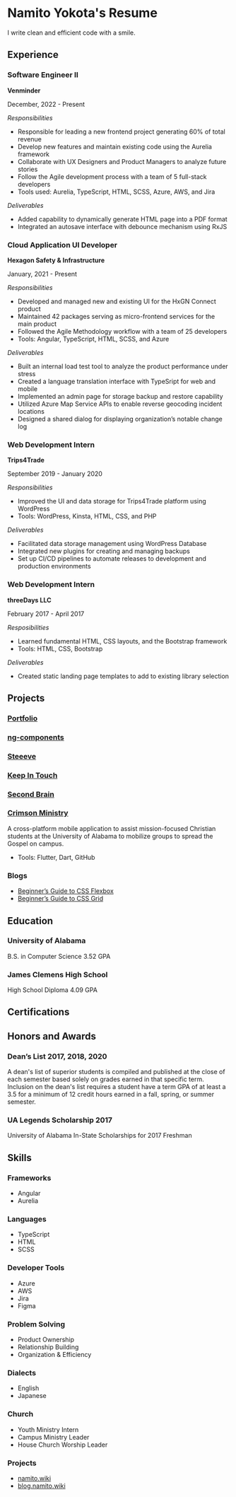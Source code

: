 # Namito Yokota's Resume
I write clean and efficient code with a smile.

## Experience
### Software Engineer II
**Venminder**

December, 2022 - Present

*Responsibilities*
- Responsible for leading a new frontend project generating 60% of total revenue
- Develop new features and maintain existing code using the Aurelia framework
- Collaborate with UX Designers and Product Managers to analyze future stories
- Follow the Agile development process with a team of 5 full-stack developers
- Tools used: Aurelia, TypeScript, HTML, SCSS, Azure, AWS, and Jira

*Deliverables*
- Added capability to dynamically generate HTML page into a PDF format 
- Integrated an autosave interface with debounce mechanism using RxJS

### Cloud Application UI Developer
**Hexagon Safety & Infrastructure**

January, 2021 - Present

*Responsibilities*
- Developed and managed new and existing UI for the HxGN Connect product
- Maintained 42 packages serving as micro-frontend services for the main product
- Followed the Agile Methodology workflow with a team of 25 developers
- Tools: Angular, TypeScript, HTML, SCSS, and Azure

*Deliverables*
- Built an internal load test tool to analyze the product performance under stress
- Created a language translation interface with TypeSript for web and mobile
- Implemented an admin page for storage backup and restore capability
- Utilized Azure Map Service APIs to enable reverse geocoding incident locations
- Designed a shared dialog for displaying organization’s notable change log

### Web Development Intern
**Trips4Trade**

September 2019 - January 2020

*Responsibilities*
- Improved the UI and data storage for Trips4Trade platform using WordPress
- Tools: WordPress, Kinsta, HTML, CSS, and PHP

*Deliverables*
- Facilitated data storage management using WordPress Database
- Integrated new plugins for creating and managing backups
- Set up CI/CD pipelines to automate releases to development and production environments

### Web Development Intern
**threeDays LLC**

February 2017 - April 2017

*Resposibilities*
- Learned fundamental HTML, CSS layouts, and the Bootstrap framework
- Tools: HTML, CSS, Bootstrap

*Deliverables*
- Created static landing page templates to add to existing library selection

## Projects
### [Portfolio](https://www.namito.wiki/)

### [ng-components](https://www.npmjs.com/package/@namitoyokota/ng-components)

### [Steeeve](https://steeeve.vercel.app/)

### [Keep In Touch](https://www.keepintouch.cc/landing)

### [Second Brain](https://search.namito.wiki/)

### [Crimson Ministry](https://github.com/crimsonministry/CrimsonMinistry)
A cross-platform mobile application to assist mission-focused Christian students at the University of Alabama to mobilize groups to spread the Gospel on campus.
- Tools: Flutter, Dart, GitHub

### Blogs
- [Beginner’s Guide to CSS Flexbox](https://blogs.namito.wiki/beginners-guide-to-css-flexbox)
- [Beginner’s Guide to CSS Grid](https://blogs.namito.wiki/beginners-guide-to-css-grid)

## Education
### University of Alabama
B.S. in Computer Science
3.52 GPA

### James Clemens High School
High School Diploma
4.09 GPA

## Certifications

## Honors and Awards
### Dean’s List 2017, 2018, 2020
A dean's list of superior students is compiled and published at the close of each semester based solely on grades earned in that specific term. Inclusion on the dean's list requires a student have a term GPA of at least a 3.5 for a minimum of 12 credit hours earned in a fall, spring, or summer semester.

### UA Legends Scholarship 2017
University of Alabama In-State Scholarships for 2017 Freshman


## Skills
### Frameworks
- Angular
- Aurelia

### Languages
- TypeScript
- HTML
- SCSS

### Developer Tools
- Azure
- AWS
- Jira
- Figma

### Problem Solving
- Product Ownership
- Relationship Building
- Organization & Efficiency

### Dialects
- English
- Japanese

### Church
- Youth Ministry Intern
- Campus Ministry Leader
- House Church Worship Leader

### Projects
- [namito.wiki](https://www.namito.wiki)
- [blog.namito.wiki](https://blog.namito.wiki) 

